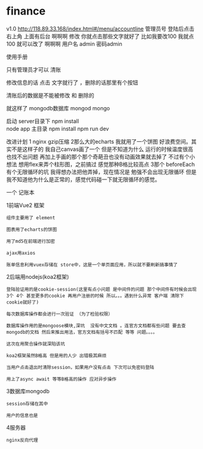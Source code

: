 # finance
v1.0
http://118.89.33.168/index.html#/menu/accountline
管理员号   登陆后点击右上角  上面有后台   啊啊啊 
          修改 你就点击那些文字就好了 比如我要改100 我就点100 就可以改了 啊啊啊
用户名 admin 密码admin

使用手册

只有管理员才可以 清账

修改信息的话 点击 文字就行了  ，删除的话那里有个按钮

清账后的数据是不能被修改 和 删除的

就这样了
mongodb数据库 mongod mongo

启动 server目录下 npm install   
                node app
主目录  npm install
npm run dev


改进计划
1 nginx gzip压缩
2那么大的echarts 我就用了一个饼图 好浪费空间。其实不是这样子的
  我自己canvas画了一个 但是不知道为什么 运行的时候温度很高 也找不出问题 再加上手画的那个那个奇葩丑也没有动画效果就去掉了
  不过有个小想法 想用flex来弄个柱形图，之前搞过 感觉那种B格比较高点
3那个 beforeEach 有个无限循环的坑 我得想办法把他弄掉，现在情况是 勉强不会出现无限循环
  但是我不知道他为什么是正常的，感觉代码碰一下就无限循环的感觉。  

一个 记账本 

1前端Vue2 框架  

	组件主要用了 element 
	
	图表用了echarts的饼图
	
	用了md5在前端进行加密
	
	ajax用axios 
	
	账单信息利用vuex存储在 store中，这是一个单页面应用，所以就不要刷新搞事情了
	

2后端用nodejs(koa2框架)

	登陆验证用的是cookie-session(这里有点小问题 是中间件的问题 那个中间件有时候会出现3个 4个 甚至更多的cookie 再用户注册的时候 所以。。。遇到什么异常 客户端 清除下cookie就好了)
	
	每次数据库操作都会进行一次验证 （为了检验权限）
	
	数据库操作用的是mongoose模块,深坑  没有中文文档 。连官方文档都有些问题 要去查mongodb的文档 然后来推出用法，官方文档有括号不匹配 等等 问题。。。。
	
	这次在用聚合操作就深陷该坑
	
	koa2框架虽然B格高 但是用的人少 出错极其麻烦
	
	当用户点击退出时清除session，如果用户没有点击 下次可以免密码登陆
	
	用上了async await 等等B格高的操作 应对异步操作
	
3数据库mongodb

	session存储在其中
	
	用户的信息也是

4服务器

	nginx反向代理 
